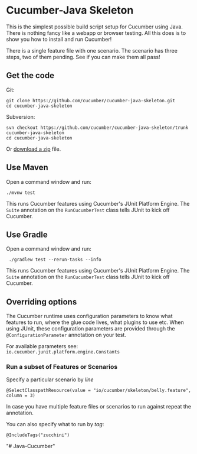 # Cucumber-Java Skeleton

This is the simplest possible build script setup for Cucumber using Java.
There is nothing fancy like a webapp or browser testing. All this does is to show
you how to install and run Cucumber!

There is a single feature file with one scenario. The scenario has three steps,
two of them pending. See if you can make them all pass!

## Get the code

Git:

    git clone https://github.com/cucumber/cucumber-java-skeleton.git
    cd cucumber-java-skeleton

Subversion:

    svn checkout https://github.com/cucumber/cucumber-java-skeleton/trunk cucumber-java-skeleton
    cd cucumber-java-skeleton

Or [download a zip](https://github.com/cucumber/cucumber-java-skeleton/archive/main.zip) file.

## Use Maven

Open a command window and run:

    ./mvnw test

This runs Cucumber features using Cucumber's JUnit Platform Engine. The `Suite`
annotation on the `RunCucumberTest` class tells JUnit to kick off Cucumber.

## Use Gradle

Open a command window and run:

     ./gradlew test --rerun-tasks --info

This runs Cucumber features using Cucumber's JUnit Platform Engine. The `Suite`
annotation on the `RunCucumberTest` class tells JUnit to kick off Cucumber.

## Overriding options

The Cucumber runtime uses configuration parameters to know what features to run,
where the glue code lives, what plugins to use etc. When using JUnit, these
configuration parameters are provided through the `@ConfigurationParameter`
annotation on your test.

For available parameters see: `io.cucumber.junit.platform.engine.Constants`

### Run a subset of Features or Scenarios

Specify a particular scenario by *line*

    @SelectClasspathResource(value = "io/cucumber/skeleton/belly.feature", column = 3)

In case you have multiple feature files or scenarios to run against repeat the
annotation.

You can also specify what to run by *tag*:

    @IncludeTags("zucchini")
"# Java-Cucumber" 

